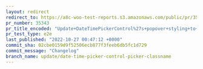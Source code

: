 ```yaml
---
layout: redirect
redirect_to: https://a8c-woo-test-reports.s3.amazonaws.com/public/pr/35343/e2e/index.html
pr_number: 35343
pr_title_encoded: "Update+DateTimePickerControl%27s+popover+styling+to+work+with+slot-fill"
pr_test_type: e2e
last_published: "2022-10-27 00:47:12 +0000"
commit_sha: 02cbe0159d9f52506ecb877f3feeb6db5fc1d729
commit_message: "Changelog"
branch_name: update/date-time-picker-control-picker-classname
---
```

